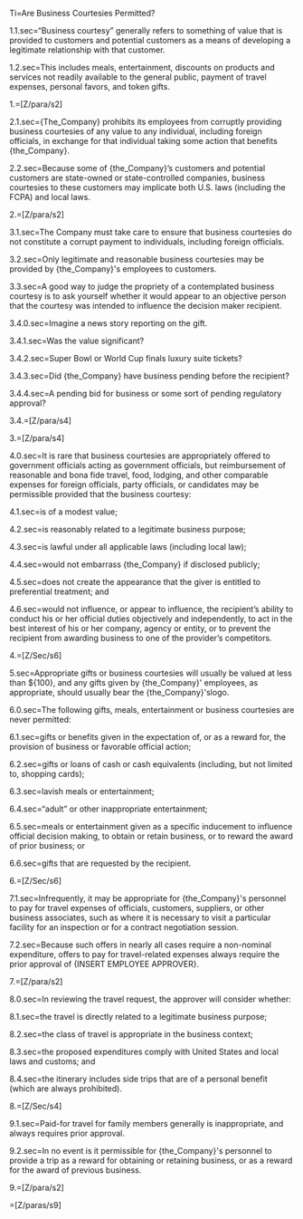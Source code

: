Ti=Are Business Courtesies Permitted?

1.1.sec=“Business courtesy” generally refers to something of value that is provided to customers and potential customers as a means of developing a legitimate relationship with that customer.

1.2.sec=This includes meals, entertainment, discounts on products and services not readily available to the general public, payment of travel expenses, personal favors, and token gifts.  

1.=[Z/para/s2]

2.1.sec={The_Company} prohibits its employees from corruptly providing business courtesies of any value to any individual, including foreign officials, in exchange for that individual taking some action that benefits {the_Company}.

2.2.sec=Because some of {the_Company}’s customers and potential customers are state-owned or state-controlled companies, business courtesies to these customers may implicate both U.S. laws (including the FCPA) and local laws.

2.=[Z/para/s2]

3.1.sec=The Company must take care to ensure that business courtesies do not constitute a corrupt payment to individuals, including foreign officials.

3.2.sec=Only legitimate and reasonable business courtesies may be provided by {the_Company}'s employees to customers.

3.3.sec=A good way to judge the propriety of a contemplated business courtesy is to ask yourself whether it would appear to an objective person that the courtesy was intended to influence the decision maker recipient.

3.4.0.sec=Imagine a news story reporting on the gift.

3.4.1.sec=Was the value significant?

3.4.2.sec=Super Bowl or World Cup finals luxury suite tickets?

3.4.3.sec=Did {the_Company} have business pending before the recipient?

3.4.4.sec=A pending bid for business or some sort of pending regulatory approval? 

3.4.=[Z/para/s4]

3.=[Z/para/s4]

4.0.sec=It is rare that business courtesies are appropriately offered to government officials acting as government officials, but reimbursement of reasonable and bona fide travel, food, lodging, and other comparable expenses for foreign officials, party officials, or candidates may be permissible provided that the business courtesy:

4.1.sec=is of a modest value;

4.2.sec=is reasonably related to a legitimate business purpose;

4.3.sec=is lawful under all applicable laws (including local law);

4.4.sec=would not embarrass {the_Company} if disclosed publicly;

4.5.sec=does not create the appearance that the giver is entitled to preferential treatment; and

4.6.sec=would not influence, or appear to influence, the recipient’s ability to conduct his or her official duties objectively and independently, to act in the best interest of his or her company, agency or entity, or to prevent the recipient from awarding business to one of the provider’s competitors.

4.=[Z/Sec/s6]

5.sec=Appropriate gifts or business courtesies will usually be valued at less than ${100}, and any gifts given by {the_Company}' employees, as appropriate, should usually bear the {the_Company}'slogo.

6.0.sec=The following gifts, meals, entertainment or business courtesies are never permitted:

6.1.sec=gifts or benefits given in the expectation of, or as a reward for, the provision of business or favorable official action;

6.2.sec=gifts or loans of cash or cash equivalents (including, but not limited to, shopping cards); 

6.3.sec=lavish meals or entertainment;

6.4.sec=“adult” or other inappropriate entertainment;

6.5.sec=meals or entertainment given as a specific inducement to influence official decision making, to obtain or retain business, or to reward the award of prior business; or

6.6.sec=gifts that are requested by the recipient.

6.=[Z/Sec/s6]

7.1.sec=Infrequently, it may be appropriate for {the_Company}'s personnel to pay for travel expenses of officials, customers, suppliers, or other business associates, such as where it is necessary to visit a particular facility for an inspection or for a contract negotiation session.

7.2.sec=Because such offers in nearly all cases require a non-nominal expenditure, offers to pay for travel-related expenses always require the prior approval of {INSERT EMPLOYEE APPROVER}.

7.=[Z/para/s2]

8.0.sec=In reviewing the travel request, the approver will consider whether: 

8.1.sec=the travel is directly related to a legitimate business purpose;

8.2.sec=the class of travel is appropriate in the business context;

8.3.sec=the proposed expenditures comply with United States and local laws and customs; and

8.4.sec=the itinerary includes side trips that are of a personal benefit (which are always prohibited).

8.=[Z/Sec/s4]

9.1.sec=Paid-for travel for family members generally is inappropriate, and always requires prior approval.

9.2.sec=In no event is it permissible for {the_Company}'s personnel to provide a trip as a reward for obtaining or retaining business, or as a reward for the award of previous business.

9.=[Z/para/s2]

=[Z/paras/s9]